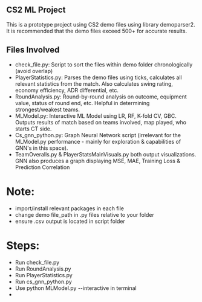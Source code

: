 ## CS2 ML Project 
This is a prototype project using CS2 demo files using library demoparser2. 
It is recommended that the demo files exceed 500+ for accurate results.

## Files Involved

- check_file.py: Script to sort the files within demo folder chronologically (avoid overlap)
- PlayerStatistics.py: Parses the demo files using ticks, calculates all relevant statistics from the match. Also calculates swing rating, economy efficiency, ADR differential, etc.
- RoundAnalysis.py: Round-by-round analysis on outcome, equipment value, status of round end, etc. Helpful in determining strongest/weakest teams.
- MLModel.py: Interactive ML Model using LR, RF, K-fold CV, GBC. Outputs results of match based on teams involved, map played, who starts CT side. 
- Cs_gnn_python.py: Graph Neural Network script (irrelevant for the MLModel.py performance - mainly for exploration & capabilities of GNN's in this space).
- TeamOveralls.py & PlayerStatsMainVisuals.py both output visualizations. GNN also produces a graph displaying MSE, MAE, Training Loss & Prediction Correlation 

# Note: 
- import/install relevant packages in each file
- change demo file_path in .py files relative to your folder
- ensure .csv output is located in script folder

# Steps:
- Run check_file.py 
- Run RoundAnalysis.py
- Run PlayerStatistics.py
- Run cs_gnn_python.py 
- Use python MLModel.py --interactive in terminal
- 
